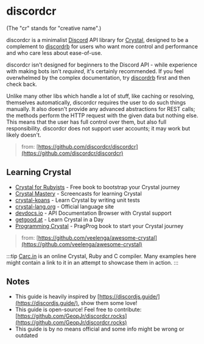 # discordcr

(The "cr" stands for "creative name".)

discordcr is a minimalist [Discord](https://discordapp.com/) API library for
[Crystal](https://crystal-lang.org/), designed to be a complement to
[discordrb](https://github.com/discordrb/discordrb) for users who want more control
and performance and who care less about ease-of-use.

discordcr isn't designed for beginners to the Discord API - while experience
with making bots isn't *required*, it's certainly recommended. If you feel
overwhelmed by the complex documentation, try
[discordrb](https://github.com/discordrb/discordrb) first and then check back.

Unlike many other libs which handle a lot of stuff, like caching or resolving,
themselves automatically, discordcr requires the user to do such things
manually. It also doesn't provide any advanced abstractions for REST calls;
the methods perform the HTTP request with the given data but nothing else.
This means that the user has full control over them, but also full
responsibility. discordcr does not support user accounts; it may work but
likely doesn't.

> from: [https://github.com/discordcr/discordcr](https://github.com/discordcr/discordcr)

## Learning Crystal

- [Crystal for Rubyists](http://www.crystalforrubyists.com/) - Free book to bootstrap your Crystal journey
- [Crystal Mastery](https://crystalmastery.io/) - Screencasts for learning Crystal
- [crystal-koans](https://github.com/ilmanzo/crystal-koans) - Learn Crystal by writing unit tests
- [crystal-lang.org](https://crystal-lang.org) - Official language site
- [devdocs.io](https://devdocs.io/crystal/) - API Documentation Browser with Crystal support
- [getgood.at](https://getgood.at/in-a-day/crystal) - Learn Crystal in a Day
- [Programming Crystal](https://pragprog.com/book/crystal/programming-crystal) - PragProg book to start your Crystal journey

> from: [https://github.com/veelenga/awesome-crystal](https://github.com/veelenga/awesome-crystal)

:::tip
[Carc.in](https://carc.in/) is an online Crystal, Ruby and C compiler. Many examples here might contain a link to it in an attempt to showcase them in action.
:::

## Notes

- This guide is heavily inspired by [https://discordjs.guide/](https://discordjs.guide/), show them some love!
- This guide is open-source! Feel free to contribute: [https://github.com/GeopJr/discordcr.rocks](https://github.com/GeopJr/discordcr.rocks)
- This guide is by no means official and some info might be wrong or outdated
